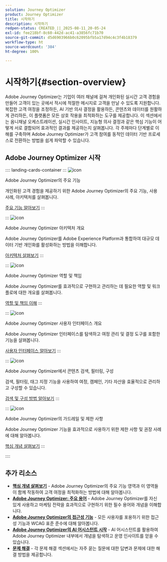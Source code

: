 ```yaml
---
solution: Journey Optimizer
product: Journey Optimizer
title: 시작하기
description: 시작하기
redpen-status: CREATED_||_2025-08-11_20-05-24
exl-id: fee218bf-8c60-442d-ac41-a3856fc71b70
source-git-commit: d5d6903966b0c62095bfb5a17d94c4c3f4b18379
workflow-type: ht
source-wordcount: '384'
ht-degree: 100%

---
```


# 시작하기{#section-overview}

Adobe Journey Optimizer는 기업이 여러 채널에 걸쳐 개인화된 실시간 고객 경험을 만들어 고객이 있는 곳에서 적시에 적절한 메시지로 고객을 만날 수 있도록 지원합니다. 복잡한 고객 여정을 조정하든, AI 기반 의사 결정을 활용하든, 콘텐츠와 데이터를 원활하게 관리하든, 이 플랫폼은 모든 상호 작용을 최적화하는 도구를 제공합니다. 이 섹션에서는 옴니채널 오케스트레이션, 실시간 인사이트, 지능형 의사 결정과 같은 핵심 기능이 어떻게 서로 결합되어 효과적인 결과를 제공하는지 살펴봅니다. 각 주제마다 단계별로 이해를 구축하며 Adobe Journey Optimizer가 고객 참여를 동적인 데이터 기반 프로세스로 전환하는 방법을 쉽게 파악할 수 있습니다.

## Adobe Journey Optimizer 시작

:::: landing-cards-container
:::
![icon](https://cdn.experienceleague.adobe.com/icons/book.svg)

Adobe Journey Optimizer의 주요 기능

개인화된 고객 경험을 제공하기 위한 Adobe Journey Optimizer의 주요 기능, 사용 사례, 아키텍처를 살펴봅니다.

[주요 기능 알아보기](../using/start/get-started.md)
:::

:::
![icon](https://cdn.experienceleague.adobe.com/icons/code-branch.svg)

Adobe Journey Optimizer 아키텍처 개요

Adobe Journey Optimizer를 Adobe Experience Platform과 통합하여 대규모 데이터 기반 개인화를 활성화하는 방법을 이해합니다.

[아키텍처 살펴보기](../using/start/architecture-concepts-redpen.md)
:::

:::
![icon](https://cdn.experienceleague.adobe.com/icons/list-check.svg)

Adobe Journey Optimizer 역할 및 책임

Adobe Journey Optimizer를 효과적으로 구현하고 관리하는 데 필요한 역할 및 워크플로에 대한 개요를 살펴봅니다.

[역할 및 책임 이해](../using/start/quick-start.md)
:::

:::
![icon](https://cdn.experienceleague.adobe.com/icons/gear.svg)

Adobe Journey Optimizer 사용자 인터페이스 개요

Adobe Journey Optimizer 인터페이스를 탐색하고 여정 관리 및 결정 도구를 포함한 기능을 살펴봅니다.

[사용자 인터페이스 알아보기](../using/start/user-interface.md)
:::

:::
![icon](https://cdn.experienceleague.adobe.com/icons/circle-play.svg)

Adobe Journey Optimizer에서 콘텐츠 검색, 필터링, 구성

검색, 필터링, 태그 지정 기능을 사용하여 여정, 캠페인, 기타 자산을 효율적으로 관리하고 구성할 수 있습니다.

[검색 및 구성 방법 알아보기](../using/start/search-filter-categorize.md)
:::

:::
![icon](https://cdn.experienceleague.adobe.com/icons/puzzle-piece.svg)

Adobe Journey Optimizer의 가드레일 및 제한 사항

Adobe Journey Optimizer 기능을 효과적으로 사용하기 위한 제한 사항 및 권장 사례에 대해 알아봅니다.

[핵심 개념 살펴보기](../using/start/guardrails.md)
:::

::::


## 추가 리소스

- **[핵심 개념 살펴보기](../using/start/functional-areas-redpen.md)** - Adobe Journey Optimizer의 주요 기능 영역과 이 영역들이 함께 작동하여 고객 여정을 최적화하는 방법에 대해 알아봅니다.
- **[Adobe Journey Optimizer: 주요 용어](../using/start/terminology-md-redpen.md)** - Adobe Journey Optimizer를 자신 있게 사용하고 마케팅 전략을 효과적으로 구현하기 위한 필수 용어와 개념을 이해합니다.
- **[Adobe Journey Optimizer의 접근성 기능](../using/start/accessibility.md)** - 모든 사용자를 포용하기 위한 접근성 기능과 WCAG 표준 준수에 대해 알아봅니다.
- **[Adobe Journey Optimizer의 AI 어시스턴트 시작](../using/start/ai-assistant.md)** - AI 어시스턴트를 활용하여 Adobe Journey Optimizer 내부에서 개념을 탐색하고 운영 인사이트를 얻을 수 있습니다.
- **[문제 해결](../using/start/troubleshooting.md)** - 각 문제 해결 섹션에서는 자주 묻는 질문에 대한 답변과 문제에 대한 해결 방법을 제공합니다.

